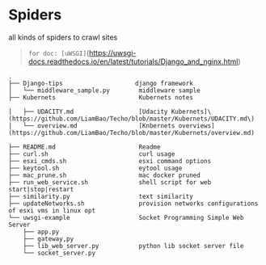 # Spiders
all kinds of spiders to crawl sites


> `for doc: [uWSGI]`(https://uwsgi-docs.readthedocs.io/en/latest/tutorials/Django_and_nginx.html)


```
.
├── Django-tips                    django framework
│   └── middleware_sample.py        middleware sample  
├── Kubernets                       Kubernets notes
```
`│   ├── UDACITY.md                  [Udacity Kubernets]\(https://github.com/LiamBao/Techo/blob/master/Kubernets/UDACITY.md\)`
`│   └── overview.md                 [Knbernets overviews](https://github.com/LiamBao/Techo/blob/master/Kubernets/overview.md)`
```
├── README.md                       Readme
├── curl.sh                         curl usage
├── esxi_cmds.sh                    esxi command options
├── keytool.sh                      eytool usage
├── mac_prune.sh                    mac docker pruned
├── run_web_service.sh              shell script for web start|stop|restart 
├── similarity.py                   text similarity
├── updateNetworks.sh               provision networks configurations of esxi vms in linux opt
└── uwsgi-example                   Socket Programming Simple Web Server
    ├── app.py
    ├── gateway,py
    ├── lib_web_server.py           python lib socket server file
    └── socket_server.py
```
